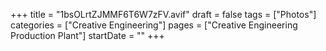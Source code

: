 +++
title = "1bsOLrtZJMMF6T6W7zFV.avif"
draft = false
tags = ["Photos"]
categories = ["Creative Engineering"]
pages = ["Creative Engineering Production Plant"]
startDate = ""
+++
